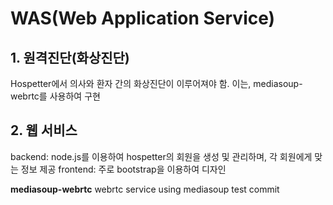 # WAS(Web Application Service)

## 1. 원격진단(화상진단)
Hospetter에서 의사와 환자 간의 화상진단이 이루어져야 함.
이는, mediasoup-webrtc를 사용하여 구현

## 2. 웹 서비스
backend: node.js를 이용하여 hospetter의 회원을 생성 및 관리하며, 각 회원에게 맞는 정보 제공
frontend: 주로 bootstrap을 이용하여 디자인

**mediasoup-webrtc**
webrtc service using mediasoup
test commit
